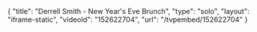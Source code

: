 {
    "title": "Derrell Smith - New Year's Eve Brunch",
    "type": "solo",
    "layout": "iframe-static",
    "videoId": "152622704",
    "url": "\/tvpembed\/152622704"
}